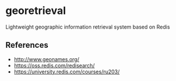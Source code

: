 # georetrieval
Lightweight geographic information retrieval system based on Redis

## References

- http://www.geonames.org/
- https://oss.redis.com/redisearch/
- https://university.redis.com/courses/ru203/